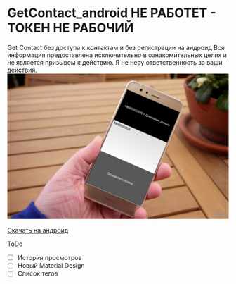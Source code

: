 # GetContact_android НЕ РАБОТЕТ - ТОКЕН НЕ РАБОЧИЙ
Get Contact без доступа к контактам и без регистрации на андроид
Вся информация предоставлена исключительно в ознакомительных целях и не является призывом к действию.
Я не несу ответственность за ваши действия.
![](mockup.png)

[Скачать на андроид](https://github.com/LencoDigitexer/GetContact_android/releases/download/debug/getcontact_ld-0.1-armeabi-v7a-debug.apk) 

ToDo
- [ ] История просмотров
- [ ] Новый Material Design 
- [ ] Список тегов
